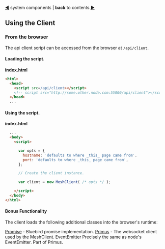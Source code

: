 [&#9664;](system.md) system components | __back__ to contents [&#9654;](https://github.com/happner/happner#documentation)

## Using the Client

### From the browser

The api client script can be accessed from the browser at `/api/client`.

#### Loading the script.

__index.html__
```html
<html>
  <head>
    <script src=/api/client></script>
    <!-- script src="http://some.other.node.com:55000/api/client"></script -->
  </head>
  ...
```

#### Using the script.

__index.html__
```html
  ...
  <body>
    <script>

      var opts = {
        hostname: 'defaults to where _this_ page came from',
        port: 'defaults to where _this_ page came from',
      };

      // Create the client instance.

      var client = new MeshClient( /* opts */ );

    </script>
  </body>
</html>
```




#### Bonus Functionality

The client loads the following additional classes into the browser's runtime:

[Promise](https://github.com/petkaantonov/bluebird/blob/master/API.md) - Bluebird promise implementation.
[Primus](https://github.com/primus/primus) - The websocket client used by the MeshClient.
EventEmitter Precisely the same as node's EventEmitter. Part of Primus.

